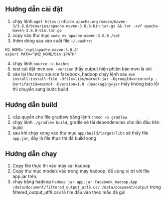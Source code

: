 ## Hướng dẫn cài đặt
1. chạy lệnh `wget https://dlcdn.apache.org/maven/maven-3/3.8.8/binaries/apache-maven-3.8.8-bin.tar.gz && tar -xvf apache-maven-3.8.8-bin.tar.gz`
2. copy vào thư mục `sudo mv apache-maven-3.8.8 /opt`
3. thêm dòng sau vào cuối file `~/.bashrc`:
```
M2_HOME='/opt/apache-maven-3.8.8'
export PATH="$M2_HOME/bin:$PATH"
``` 
4. chạy lệnh `source ~/.bashrc`
5. test cài đặt mvn `mvn -version` thấy output hiện phiên bản mvn là oki
6. vào lại thư mục source facebook_hadoop chạy lệnh sau `mvn install:install-file -Dfile=libs/marmot.jar -DgroupId=vncorenlp -DartifactId=marmot -Dversion=1.0 -Dpackaging=jar` thấy không báo lỗi thì chuyển sang bước build
## Hướng dẫn build
1. cấp quyền cho file gradlew bằng lệnh `chmod +x gradlew`
2. chạy lệnh `./gradlew build`, gradle sẽ tải dependencies cho lần đầu tiên build
3. sau khi chạy xong vào thư mục `app/build/target/libs` sẽ thấy file `app.jar`, đây là file thực thi đã build xong
## Hướng dẫn chạy
1. Copy file thực thi vào máy cài hadoop
2. Copy thư mục models vào trong máy hadoop, để cùng vị trí với file app.jar trên.
3. chạy bằng hadoop `hadoop jar app.jar facebook_hadoop.App /data/document/filtered_output_utf8.csv /data/document/output` trong filtered_output_utf8.csv là file đầu vào theo mẫu đã gửi
